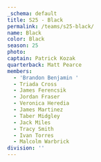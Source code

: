 ```yaml
---
_schema: default
title: S25 - Black
permalink: /teams/s25-black/
name: Black
color: Black
season: 25
photo:
captain: Patrick Kozak
quarterback: Matt Pearce
members:
  - 'Brandon Benjamin '
  - Triada Cross
  - James Ferencsik
  - Jordan Fraser
  - Veronica Heredia
  - James Martinez
  - Taber Midgley
  - Jack Miles
  - Tracy Smith
  - Ivan Torres
  - Malcolm Warbrick
division: ''
---
```

